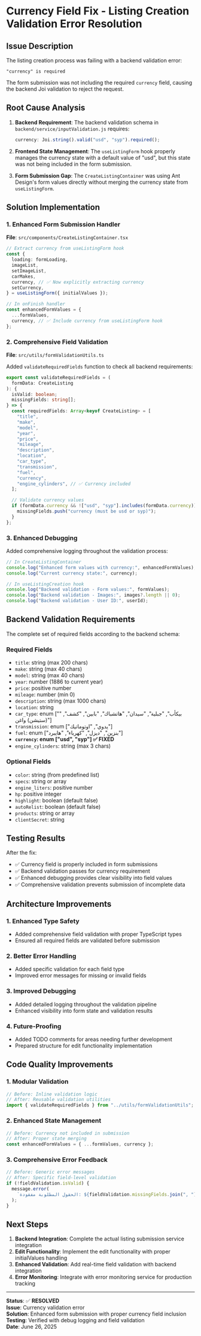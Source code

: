 # Currency Field Fix - Listing Creation Validation Error Resolution

## Issue Description

The listing creation process was failing with a backend validation error:

```
"currency" is required
```

The form submission was not including the required `currency` field, causing the backend Joi validation to reject the request.

## Root Cause Analysis

1. **Backend Requirement**: The backend validation schema in `backend/service/inputValidation.js` requires:

   ```javascript
   currency: Joi.string().valid("usd", "syp").required();
   ```

2. **Frontend State Management**: The `useListingForm` hook properly manages the currency state with a default value of "usd", but this state was not being included in the form submission.

3. **Form Submission Gap**: The `CreateListingContainer` was using Ant Design's form values directly without merging the currency state from `useListingForm`.

## Solution Implementation

### 1. Enhanced Form Submission Handler

**File**: `src/components/CreateListingContainer.tsx`

```typescript
// Extract currency from useListingForm hook
const {
  loading: formLoading,
  imageList,
  setImageList,
  carMakes,
  currency, // ✅ Now explicitly extracting currency
  setCurrency,
} = useListingForm({ initialValues });

// In onFinish handler
const enhancedFormValues = {
  ...formValues,
  currency, // ✅ Include currency from useListingForm hook
};
```

### 2. Comprehensive Field Validation

**File**: `src/utils/formValidationUtils.ts`

Added `validateRequiredFields` function to check all backend requirements:

```typescript
export const validateRequiredFields = (
  formData: CreateListing
): {
  isValid: boolean;
  missingFields: string[];
} => {
  const requiredFields: Array<keyof CreateListing> = [
    "title",
    "make",
    "model",
    "year",
    "price",
    "mileage",
    "description",
    "location",
    "car_type",
    "transmission",
    "fuel",
    "currency",
    "engine_cylinders", // ✅ Currency included
  ];

  // Validate currency values
  if (formData.currency && !["usd", "syp"].includes(formData.currency)) {
    missingFields.push("currency (must be usd or syp)");
  }
};
```

### 3. Enhanced Debugging

Added comprehensive logging throughout the validation process:

```typescript
// In CreateListingContainer
console.log("Enhanced form values with currency:", enhancedFormValues);
console.log("Current currency state:", currency);

// In useListingCreation hook
console.log("Backend validation - Form values:", formValues);
console.log("Backend validation - Images:", images?.length || 0);
console.log("Backend validation - User ID:", userId);
```

## Backend Validation Requirements

The complete set of required fields according to the backend schema:

### Required Fields

- `title`: string (max 200 chars)
- `make`: string (max 40 chars)
- `model`: string (max 40 chars)
- `year`: number (1886 to current year)
- `price`: positive number
- `mileage`: number (min 0)
- `description`: string (max 1000 chars)
- `location`: string
- `car_type`: enum ["بيكأب", "جبلية", "سيدان", "هاتشباك", "بابين", "كشف", "(ستيشن) واغن"]
- `transmission`: enum ["يدوي", "اوتوماتيك"]
- `fuel`: enum ["بنزين", "ديزل", "كهرباء", "هايبرد"]
- **`currency`: enum ["usd", "syp"] ✅ FIXED**
- `engine_cylinders`: string (max 3 chars)

### Optional Fields

- `color`: string (from predefined list)
- `specs`: string or array
- `engine_liters`: positive number
- `hp`: positive integer
- `highlight`: boolean (default false)
- `autoRelist`: boolean (default false)
- `products`: string or array
- `clientSecret`: string

## Testing Results

After the fix:

- ✅ Currency field is properly included in form submissions
- ✅ Backend validation passes for currency requirement
- ✅ Enhanced debugging provides clear visibility into field values
- ✅ Comprehensive validation prevents submission of incomplete data

## Architecture Improvements

### 1. Enhanced Type Safety

- Added comprehensive field validation with proper TypeScript types
- Ensured all required fields are validated before submission

### 2. Better Error Handling

- Added specific validation for each field type
- Improved error messages for missing or invalid fields

### 3. Improved Debugging

- Added detailed logging throughout the validation pipeline
- Enhanced visibility into form state and validation results

### 4. Future-Proofing

- Added TODO comments for areas needing further development
- Prepared structure for edit functionality implementation

## Code Quality Improvements

### 1. Modular Validation

```typescript
// Before: Inline validation logic
// After: Reusable validation utilities
import { validateRequiredFields } from "../utils/formValidationUtils";
```

### 2. Enhanced State Management

```typescript
// Before: Currency not included in submission
// After: Proper state merging
const enhancedFormValues = { ...formValues, currency };
```

### 3. Comprehensive Error Feedback

```typescript
// Before: Generic error messages
// After: Specific field-level validation
if (!fieldValidation.isValid) {
  message.error(
    `الحقول المطلوبة مفقودة: ${fieldValidation.missingFields.join(", ")}`
  );
}
```

## Next Steps

1. **Backend Integration**: Complete the actual listing submission service integration
2. **Edit Functionality**: Implement the edit functionality with proper initialValues handling
3. **Enhanced Validation**: Add real-time field validation with backend integration
4. **Error Monitoring**: Integrate with error monitoring service for production tracking

---

**Status**: ✅ **RESOLVED**  
**Issue**: Currency validation error  
**Solution**: Enhanced form submission with proper currency field inclusion  
**Testing**: Verified with debug logging and field validation  
**Date**: June 26, 2025
